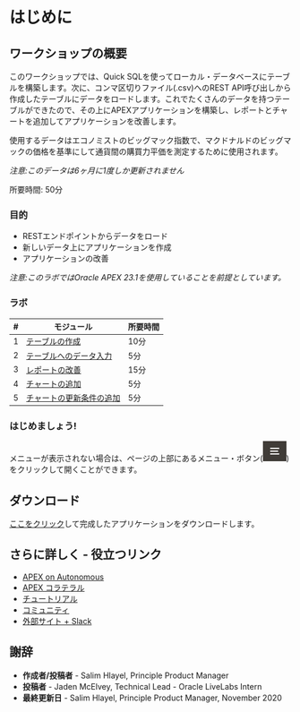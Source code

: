 # はじめに

## ワークショップの概要
このワークショップでは、Quick SQLを使ってローカル・データベースにテーブルを構築します。次に、コンマ区切りファイル(.csv)へのREST API呼び出しから作成したテーブルにデータをロードします。これでたくさんのデータを持つテーブルができたので、その上にAPEXアプリケーションを構築し、レポートとチャートを追加してアプリケーションを改善します。

使用するデータはエコノミストのビッグマック指数で、マクドナルドのビッグマックの価格を基準にして通貨間の購買力平価を測定するために使用されます。

*注意:このデータは6ヶ月に1度しか更新されません*

所要時間: 50分

### 目的

* RESTエンドポイントからデータをロード
* 新しいデータ上にアプリケーションを作成
* アプリケーションの改善

*注意:このラボではOracle APEX 23.1を使用していることを前提としています。*

### ラボ

| # | モジュール | 所要時間 |
| --- | --- | --- | 
| 1 | [テーブルの作成](?lab=lab-2-creating-table) | 10分 |
| 2 | [テーブルへのデータ入力](?lab=lab-3-populating-table) | 5分 |  
| 3 | [レポートの改善](?lab=lab-4-improving-report) | 15分 |
| 4 | [チャートの追加](?lab=lab-5-adding-chart) | 5分 |
| 5 | [チャートの更新条件の追加](?lab=lab-6-adding-chart-criteria) | 5分 |

### **はじめましょう!**  

メニューが表示されない場合は、ページの上部にあるメニュー・ボタン(![メニューアイコン](./images/menu-button.png))をクリックして開くことができます。

## ダウンロード

[ここをクリック](files/remotedatasource-app.sql)して完成したアプリケーションをダウンロードします。

## さらに詳しく - 役立つリンク

- [APEX on Autonomous](https://apex.oracle.com/autonomous)
- [APEX コラテラル](https://apex.oracle.com) 
- [チュートリアル](https://apex.oracle.com/en/learn/tutorials) 
- [コミュニティ](https://apex.oracle.com/community)
- [外部サイト + Slack](http://apex.world)

## 謝辞

 - **作成者/投稿者** -  Salim Hlayel, Principle Product Manager
 - **投稿者** - Jaden McElvey, Technical Lead - Oracle LiveLabs Intern
 - **最終更新日** - Salim Hlayel, Principle Product Manager, November 2020

